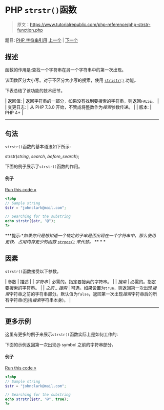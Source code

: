 # PHP `strstr()`函数

> 原文：<https://www.tutorialrepublic.com/php-reference/php-strstr-function.php>

题目: [PHP 字符串引用](php-string-functions.php) [上一个](php-strspn-function.php) | [下一个](php-strtok-function.php)

## 描述

函数的作用是:查找一个字符串在另一个字符串中的第一次出现。

该函数区分大小写。对于不区分大小写的搜索，使用 [`stristr()`](php-stristr-function.php) 功能。

下表总结了该功能的技术细节。

| 返回值: | 返回字符串的一部分，如果没有找到要搜索的字符串，则返回`FALSE`。 |
| 变更日志: | 从 PHP 7.3.0 开始，不赞成将整数作为*搜索*参数传递。 |
| 版本: | PHP 4+ |

* * *

## 句法

`strstr()`函数的基本语法如下所示:

strstr(*string*, *search*, *before_search*);

下面的例子展示了`strstr()`函数的作用。

#### 例子

[Run this code »](../codelab.php?topic=php&file=find-the-first-occurrence-of-a-substring-within-a-string "Run this code to view the output")

```php
<?php
// Sample string
$str = "johnclark@mail.com";

// Searching for the substring
echo strstr($str, "@");
?>
```

 ***提示:**如果你只是想知道一个特定的子串是否出现在一个字符串中，那么使用更快、占用内存更少的函数 [`strpos()`](php-strpos-function.php) 来代替。*  ** * *

## 因素

`strstr()`函数接受以下参数。

| 参数 | 描述 |
| *字符串* | 必需的。指定要搜索的字符串。 |
| *搜索* | 必需的。指定要搜索的字符串。 |
| *之前 _ 搜索* | 可选。如果设置为`true`，则返回第一次出现*搜索*字符串之前的字符串部分。默认值为`false`，返回第一次出现*搜索*字符串后的所有字符串(包括*搜索*字符串本身)。 |

* * *

## 更多示例

这里有更多的例子来展示`strstr()`函数实际上是如何工作的:

下面的示例返回第一次出现@ symbol 之前的字符串部分。

#### 例子

[Run this code »](../codelab.php?topic=php&file=get-the-part-of-string-before-first-occurrence-of-a-character "Run this code to view the output")

```php
<?php
// Sample string
$str = "johnclark@mail.com";

// Searching for the substring
echo strstr($str, "@", true);
?>
```

